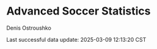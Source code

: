 # Advanced Soccer Statistics
Denis Ostroushko

<!-- gfm -->

Last successful data update: 2025-03-09 12:13:20 CST
